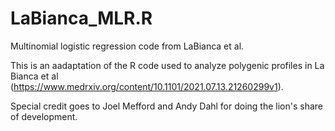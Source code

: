 # LaBianca_MLR.R
Multinomial logistic regression code from LaBianca et al.

This is an aadaptation of the R code used to analyze polygenic profiles in La Bianca et al (https://www.medrxiv.org/content/10.1101/2021.07.13.21260299v1).

Special credit goes to Joel Mefford and Andy Dahl for doing the lion's share of development. 
